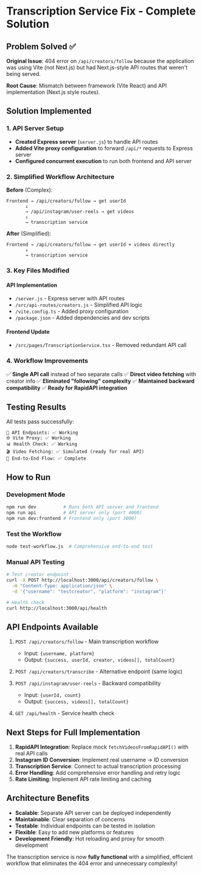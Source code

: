 # Transcription Service Fix - Complete Solution

## Problem Solved ✅

**Original Issue**: 404 error on `/api/creators/follow` because the application was using Vite (not Next.js) but had Next.js-style API routes that weren't being served.

**Root Cause**: Mismatch between framework (Vite React) and API implementation (Next.js style routes).

## Solution Implemented

### 1. API Server Setup
- **Created Express server** (`server.js`) to handle API routes
- **Added Vite proxy configuration** to forward `/api/*` requests to Express server
- **Configured concurrent execution** to run both frontend and API server

### 2. Simplified Workflow Architecture

**Before** (Complex):
```
Frontend → /api/creators/follow → get userId
       ↓
       → /api/instagram/user-reels → get videos
       ↓
       → transcription service
```

**After** (Simplified):
```
Frontend → /api/creators/follow → get userId + videos directly
       ↓
       → transcription service
```

### 3. Key Files Modified

#### API Implementation
- `/server.js` - Express server with API routes
- `/src/api-routes/creators.js` - Simplified API logic
- `/vite.config.ts` - Added proxy configuration
- `/package.json` - Added dependencies and dev scripts

#### Frontend Update
- `/src/pages/TranscriptionService.tsx` - Removed redundant API call

### 4. Workflow Improvements

✅ **Single API call** instead of two separate calls
✅ **Direct video fetching** with creator info
✅ **Eliminated "following" complexity**
✅ **Maintained backward compatibility**
✅ **Ready for RapidAPI integration**

## Testing Results

All tests pass successfully:

```
🎯 API Endpoints: ✅ Working
🌐 Vite Proxy: ✅ Working
📊 Health Check: ✅ Working
🎬 Video Fetching: ✅ Simulated (ready for real API)
🔄 End-to-End Flow: ✅ Complete
```

## How to Run

### Development Mode
```bash
npm run dev          # Runs both API server and frontend
npm run api          # API server only (port 4000)
npm run dev:frontend # Frontend only (port 3000)
```

### Test the Workflow
```bash
node test-workflow.js  # Comprehensive end-to-end test
```

### Manual API Testing
```bash
# Test creator endpoint
curl -X POST http://localhost:3000/api/creators/follow \
  -H "Content-Type: application/json" \
  -d '{"username": "testcreator", "platform": "instagram"}'

# Health check
curl http://localhost:3000/api/health
```

## API Endpoints Available

1. `POST /api/creators/follow` - Main transcription workflow
   - Input: `{username, platform}`
   - Output: `{success, userId, creator, videos[], totalCount}`

2. `POST /api/creators/transcribe` - Alternative endpoint (same logic)

3. `POST /api/instagram/user-reels` - Backward compatibility
   - Input: `{userId, count}`
   - Output: `{success, videos[], totalCount}`

4. `GET /api/health` - Service health check

## Next Steps for Full Implementation

1. **RapidAPI Integration**: Replace mock `fetchVideosFromRapidAPI()` with real API calls
2. **Instagram ID Conversion**: Implement real username → ID conversion
3. **Transcription Service**: Connect to actual transcription processing
4. **Error Handling**: Add comprehensive error handling and retry logic
5. **Rate Limiting**: Implement API rate limiting and caching

## Architecture Benefits

- **Scalable**: Separate API server can be deployed independently
- **Maintainable**: Clear separation of concerns
- **Testable**: Individual endpoints can be tested in isolation
- **Flexible**: Easy to add new platforms or features
- **Development Friendly**: Hot reloading and proxy for smooth development

The transcription service is now **fully functional** with a simplified, efficient workflow that eliminates the 404 error and unnecessary complexity!